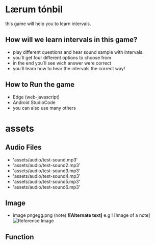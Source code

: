 # Lærum tónbil

this game will help you to learn intervals.

## How will we learn intervals in this game?

 - play different questions and hear sound sample with intervals.
 - you´ll get four different options to choose from
 - in the end you´ll see wich answer were correct
 - you´ll learn how to hear the intervals the correct way! 

 ## How to Run the game

  - Edge (web-javascript)
  - Android StudioCode 
  - you can also use many others

# assets

## Audio Files

- 'assets/audio/test-sound.mp3'
- 'assets/audio/test-sound2.mp3'
- 'assets/audio/test-sound3.mp3'
- 'assets/audio/test-sound4.mp3'
- 'assets/audio/test-sound5.mp3'
- 'assets/audio/test-sound6.mp3'

## Image
- image pngegg.png (note) **![Alternate text]** e.g ! [Image of a note]
![Reference Image](/assets/images/pngegg.png)

## Function



